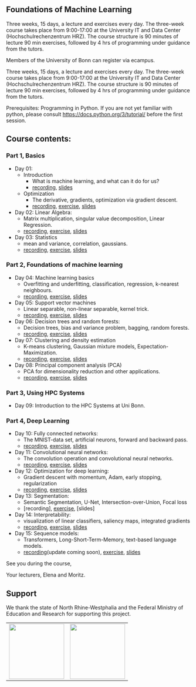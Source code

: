 ## Foundations of Machine Learning
Three weeks, 15 days, a lecture and exercises every day. The three-week course takes place from 9:00-17:00 at the University IT and Data Center (Hochschulrechenzentrum HRZ). The course structure is 90 minutes of lecture 90 min exercises, followed by 4 hrs of programming under guidance from the tutors.

Members of the University of Bonn can register via ecampus.

Three weeks, 15 days, a lecture and exercises every day. The three-week course takes place from 9:00-17:00 at the University IT and Data Center (Hochschulrechenzentrum HRZ). The course structure is 90 minutes of lecture 90 min exercises, followed by 4 hrs of programming under guidance from the tutors.

Prerequisites:
Programming in Python. If you are not yet familiar with python, please consult https://docs.python.org/3/tutorial/ before the first session.

## Course contents:

### Part 1, Basics
- Day 01:
    - Introduction
        - What is machine learning, and what can it do for us?
        - [recording](https://uni-bonn.sciebo.de/s/7LI8Rs9fzw6jhiA), [slides](https://uni-bonn.sciebo.de/s/V3P9eO6YwH6RQWS) <br>
    - Optimization
        - The derivative, gradients, optimization via gradient descent.
        - [recording](https://uni-bonn.sciebo.de/s/8W7P94GSBmMsdOs), [exercise](https://github.com/Machine-Learning-Foundations/day_02_exercise_optimization),  [slides](https://uni-bonn.sciebo.de/s/fI9v8QmIm1O1wc2) 
- Day 02:   Linear Algebra:
   - Matrix multiplication, singular value decomposition, Linear Regression.
   - [recording](https://uni-bonn.sciebo.de/s/w5smMgZSHZU53qf), [exercise](https://github.com/Machine-Learning-Foundations/day_03_exercise_algebra), [slides](https://uni-bonn.sciebo.de/s/2r7NA3KWIuaJNdy)
- Day 03:  Statistics
   - mean and variance, correlation, gaussians.
   - [recording](https://uni-bonn.sciebo.de/s/fA7HqygB3KBiu4l), [exercise](https://github.com/Machine-Learning-Foundations/day_04_exercise_statistics_prob), [slides](https://uni-bonn.sciebo.de/s/BmxW2qAzIhVnpnU)

### Part 2, Foundations of machine learning
- Day 04: Machine learning basics
  - Overfitting and underfitting, classification, regression, k-nearest neighbours.
  - [recording](https://uni-bonn.sciebo.de/s/3CNcv026DVkYMkH), [exercise](https://github.com/Machine-Learning-Foundations/day_05_exercise_ML_basics), [slides](https://uni-bonn.sciebo.de/s/JVzmfvlsLICtMH3)
- Day 05: Support vector machines
  - Linear separable, non-linear separable, kernel trick.
  - [recording](https://uni-bonn.sciebo.de/s/Mgreb3nu7lYmxnJ), [exercise](https://github.com/Machine-Learning-Foundations/day_06_exercise_svm_svr), [slides](https://uni-bonn.sciebo.de/s/OSOG8bNDDh0Bo6N)
- Day 06: Decision trees and random forests:
  - Decision trees, bias and variance problem, bagging, random forests.
  - [recording](https://uni-bonn.sciebo.de/s/WaQtWe0yyGQXpuT), [exercise](https://github.com/Machine-Learning-Foundations/day_07_exercise_decision_trees), [slides](https://uni-bonn.sciebo.de/s/Nm7oshdmzwFCYmG)
- Day 07:  Clustering and density estimation
  - K-means clustering, Gaussian mixture models, Expectation-Maximization.
  - [recording](https://uni-bonn.sciebo.de/s/UvA3P7u9h9otQJZ), [exercise](https://github.com/Machine-Learning-Foundations/day_08_exercise_cluster_analysis), [slides](https://uni-bonn.sciebo.de/s/qLlRb3xrna9quY7)
- Day 08: Principal component analysis (PCA)
  - PCA for dimensionality reduction and other applications.
  - [recording](https://uni-bonn.sciebo.de/s/8fe7DVTntSAdu1R), [exercise](https://github.com/Machine-Learning-Foundations/day_09_exercise_dim_reduction), [slides](https://uni-bonn.sciebo.de/s/HNty8VNExI3dPl4)

### Part 3, Using HPC Systems
- Day 09: Introduction to the HPC Systems at Uni Bonn.

### Part 4, Deep Learning
- Day 10: Fully connected networks:
    -  The MNIST-data set, artificial neurons, forward and backward pass.
    -  [recording](https://uni-bonn.sciebo.de/s/OQoPHoIAxVJEBPj), [exercise](https://github.com/Machine-Learning-Foundations/day_11_exercise_neural_networks), [slides](https://uni-bonn.sciebo.de/s/dAILvtcj5FWoke1)
- Day 11: Convolutional neural networks:
    -  The convolution operation and convolutional neural networks.
    -  [recording](https://uni-bonn.sciebo.de/s/A7yBH42clJC87hM), [exercise](https://github.com/Machine-Learning-Foundations/day_12_exercise_cnn), [slides](https://uni-bonn.sciebo.de/s/wC9OVeHqO1OLiB4)
- Day 12: Optimization for deep learning:
    -  Gradient descent with momentum, Adam, early stopping, regularization
    -  [recording](https://uni-bonn.sciebo.de/s/X6iAaPgCALsZtNk), [exercise](https://github.com/Machine-Learning-Foundations/day_13_exercise_brain_decode), [slides](https://uni-bonn.sciebo.de/s/rWJRhQAGVkhpZwA)
- Day 13: Segmentation:
    -  Semantic Segmentation, U-Net, Intersection-over-Union, Focal loss
    -  [recording], [exercise](https://github.com/Machine-Learning-Foundations/exercise_13_segmentation), [slides]
- Day 14: Interpretability:
    - visualization of linear classifiers, saliency maps, integrated gradients
    - [recording](https://uni-bonn.sciebo.de/s/v7BERpB3KGN0m4m), [exercise](https://github.com/Machine-Learning-Foundations/day_14_exercise_interpretability), [slides](https://uni-bonn.sciebo.de/s/H7suTOhvj4ECko6)
 - Day 15: Sequence models:
    - Transformers, Long-Short-Term-Memory, text-based language models.
    - [recording](https://uni-bonn.sciebo.de/s/H2QWgA78IIkdDJ1)(update coming soon), [exercise](https://github.com/Machine-Learning-Foundations/day_15_exercise_transformer), [slides](https://github.com/Machine-Learning-Foundations/day_15_lecture_sequence_processing/blob/main/presentation.pdf)

See you during the course,

Your lecturers, Elena and Moritz.



## Support

We thank the state of North Rhine-Westphalia and the Federal Ministry of Education and Research for supporting this project.

<table>
<tr>
    <td><img src="https://github.com/Machine-Learning-Foundations/.github/blob/main/profile/img/nrw-logo.png" height="150"></td>
    <td><img src="https://github.com/Machine-Learning-Foundations/.github/blob/main/profile/img/BMBF_gefoerdert_2017_en.jpg" height="150"></td>
</tr>
</table>
